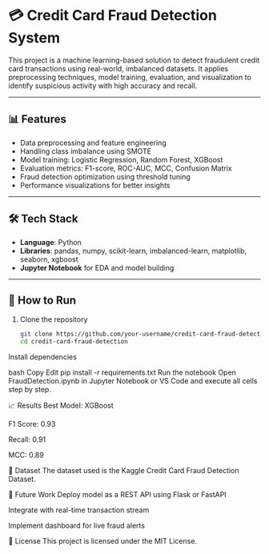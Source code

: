 # 💳 Credit Card Fraud Detection System

This project is a machine learning-based solution to detect fraudulent credit card transactions using real-world, imbalanced datasets. It applies preprocessing techniques, model training, evaluation, and visualization to identify suspicious activity with high accuracy and recall.

---

## 📊 Features

- Data preprocessing and feature engineering
- Handling class imbalance using SMOTE
- Model training: Logistic Regression, Random Forest, XGBoost
- Evaluation metrics: F1-score, ROC-AUC, MCC, Confusion Matrix
- Fraud detection optimization using threshold tuning
- Performance visualizations for better insights

---

## 🛠️ Tech Stack

- **Language**: Python  
- **Libraries**: pandas, numpy, scikit-learn, imbalanced-learn, matplotlib, seaborn, xgboost  
- **Jupyter Notebook** for EDA and model building

---

## 🚀 How to Run

1. Clone the repository  
   ```bash
   git clone https://github.com/your-username/credit-card-fraud-detection.git
   cd credit-card-fraud-detection
Install dependencies

bash
Copy
Edit
pip install -r requirements.txt
Run the notebook
Open FraudDetection.ipynb in Jupyter Notebook or VS Code and execute all cells step by step.

📈 Results
Best Model: XGBoost

F1 Score: 0.93

Recall: 0.91

MCC: 0.89

📌 Dataset
The dataset used is the Kaggle Credit Card Fraud Detection Dataset.

🧠 Future Work
Deploy model as a REST API using Flask or FastAPI

Integrate with real-time transaction stream

Implement dashboard for live fraud alerts

📝 License
This project is licensed under the MIT License.

